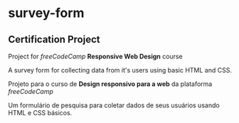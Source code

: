 # survey-form
## Certification Project
Project for *freeCodeCamp* **Responsive Web Design** course

A survey form for collecting data from it's users using basic HTML and CSS.


Projeto para o curso de **Design responsivo para a web** da plataforma *freeCodeCamp*

Um formulário de pesquisa para coletar dados de seus usuários usando HTML e CSS básicos.
